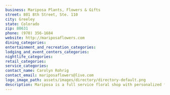 ```yaml
---
business: Mariposa Plants, Flowers & Gifts
street: 801 8th Street, Ste. 110
city: Greeley
state: Colorado
zip: 80631
phone: (970) 356-1684
website: http://mariposaflowers.com
dining_categories: 
entertainment_and_recreation_categories: 
lodging_and_event_centers_categories: 
nightlife_categories: 
retail_categories: 
service_categories: 
contact_name: Carolyn Rohrig
contact_email: mariposaflowers@live.com
logo_image_path: assets/images/directory/directory-default.png
description: Mariposa is a full service floral shop with personalized floral arrangements, plants, balloons and unique gifts. We provide same day delivery in the Greeley area and can send flowers through Telefora anywhere in the world. Stop in and visit with our friendly staff and let them custom design your order. Weddings are our specialty! We love what we do-----so will you!
---
```

